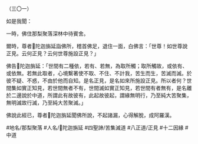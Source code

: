 （三〇一）

如是我聞：

一時，佛住那梨聚落深林中待賓舍。

爾時，尊者𨅖陀迦旃延詣佛所，稽首佛足，退住一面，白佛言：「世尊！如世尊說正見。云何正見？云何世尊施設正見？」

佛告𨅖陀迦旃延：「世間有二種依，若有、若無，為取所觸；取所觸故，或依有、或依無。若無此取者，心境繫著使不取、不住、不計我，苦生而生，苦滅而滅。於彼不疑、不惑，不由於他而自知。是名正見，是名如來所施設正見。所以者何？世間集如實正知見，若世間無者不有，世間滅如實正知見，若世間有者無有，是名離於二邊說於中道，所謂此有故彼有，此起故彼起，謂緣無明行，乃至純大苦聚集，無明滅故行滅，乃至純大苦聚滅。」

佛說此經已，尊者𨅖陀迦旃延聞佛所說，不起諸漏，心得解脫，成阿羅漢。

#地名/那梨聚落
#人名/𨅖陀迦旃延
#四聖諦/苦集滅道
#八正道/正見
#十二因緣
#中道
